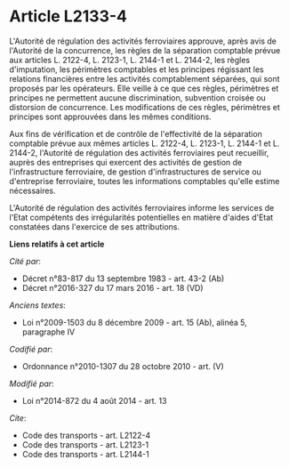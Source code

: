 # Article L2133-4

L'Autorité de régulation des activités ferroviaires approuve, après avis de l'Autorité de la concurrence, les règles de la
séparation comptable prévue aux articles L. 2122-4, L. 2123-1, L. 2144-1 et L. 2144-2, les règles d'imputation, les
périmètres comptables et les principes régissant les relations financières entre les activités comptablement séparées, qui
sont proposés par les opérateurs. Elle veille à ce que ces règles, périmètres et principes ne permettent aucune
discrimination, subvention croisée ou distorsion de concurrence. Les modifications de ces règles, périmètres et principes
sont approuvées dans les mêmes conditions.

Aux fins de vérification et de contrôle de l'effectivité de la séparation comptable prévue aux mêmes articles L. 2122-4, L.
2123-1, L. 2144-1 et L. 2144-2, l'Autorité de régulation des activités ferroviaires peut recueillir, auprès des entreprises
qui exercent des activités de gestion de l'infrastructure ferroviaire, de gestion d'infrastructures de service ou
d'entreprise ferroviaire, toutes les informations comptables qu'elle estime nécessaires. 

L'Autorité de régulation des activités ferroviaires informe les services de l'Etat compétents des irrégularités potentielles
en matière d'aides d'Etat constatées dans l'exercice de ses attributions.

**Liens relatifs à cet article**

_Cité par_:

  - Décret n°83-817 du 13 septembre 1983 - art. 43-2 (Ab)
  - Décret n°2016-327 du 17 mars 2016 - art. 18 (VD)

_Anciens textes_:

  - Loi n°2009-1503 du 8 décembre 2009 - art. 15 (Ab), alinéa 5, paragraphe IV

_Codifié par_:

  - Ordonnance n°2010-1307 du 28 octobre 2010 - art. (V)

_Modifié par_:

  - Loi n°2014-872 du 4 août 2014 - art. 13

_Cite_:

  - Code des transports - art. L2122-4
  - Code des transports - art. L2123-1
  - Code des transports - art. L2144-1
